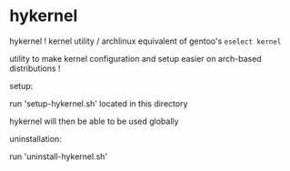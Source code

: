 # hykernel
hykernel ! kernel utility / archlinux equivalent of gentoo's `eselect kernel`

utility to make kernel configuration and setup easier on arch-based distributions !


setup:

run 'setup-hykernel.sh' located in this directory

hykernel will then be able to be used globally



uninstallation:

run 'uninstall-hykernel.sh'
